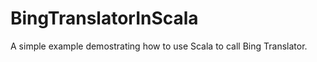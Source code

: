 BingTranslatorInScala
=====================

A simple example demostrating how to use Scala to call Bing Translator.
